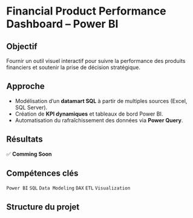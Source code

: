 # Financial Product Performance Dashboard – Power BI

## Objectif
Fournir un outil visuel interactif pour suivre la performance des produits financiers et soutenir la prise de décision stratégique.

## Approche
- Modélisation d’un **datamart SQL** à partir de multiples sources (Excel, SQL Server).
- Création de **KPI dynamiques** et tableaux de bord Power BI.
- Automatisation du rafraîchissement des données via **Power Query**.

##  Résultats
✅ **Comming Soon** 

## Compétences clés
`Power BI` `SQL` `Data Modeling` `DAX` `ETL` `Visualization`

## Structure du projet
